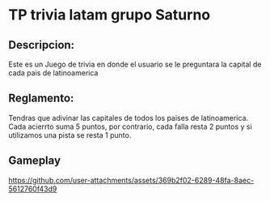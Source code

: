 # TP trivia latam grupo Saturno 

## Descripcion:
Este es un Juego de trivia en donde el usuario se le preguntara la capital de cada pais de latinoamerica

## Reglamento:
Tendras que adivinar las capitales de todos los paises de latinoamerica.
Cada acierrto suma 5 puntos, por contrario, cada falla resta 2 puntos y si utilizamos una pista se resta 1 punto.

## Gameplay

https://github.com/user-attachments/assets/369b2f02-6289-48fa-8aec-5612760f43d9


